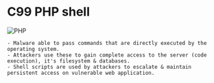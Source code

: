 # C99 PHP shell
![PHP](https://img.shields.io/badge/php-%23777BB4.svg?style=for-the-badge&logo=php&logoColor=white)

    - Malware able to pass commands that are directly executed by the operating system. 
    - Attackers use these to gain complete access to the server (code execution), it's filesystem & databases. 
    - Shell scripts are used by attackers to escalate & maintain persistent access on vulnerable web application.

